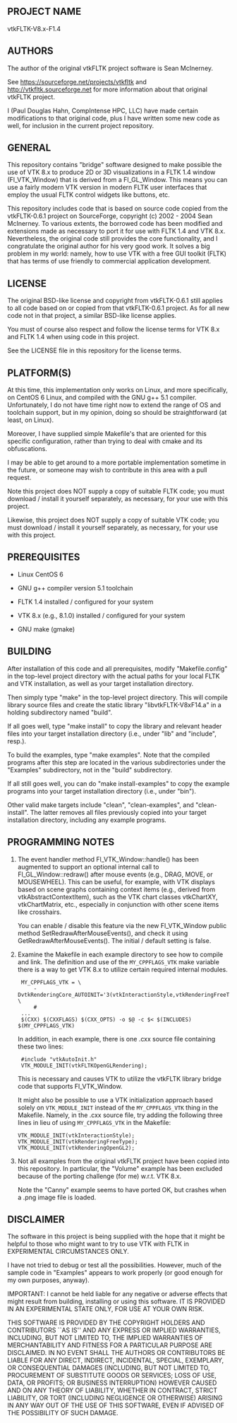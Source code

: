PROJECT NAME
------------
vtkFLTK-V8.x-F1.4


AUTHORS
-------
The author of the original vtkFLTK project software is Sean McInerney.

See https://sourceforge.net/projects/vtkfltk and http://vtkfltk.sourceforge.net
for more information about that original vtkFLTK project.

I (Paul Douglas Hahn, CompIntense HPC, LLC) have made certain modifications to
that original code, plus I have written some new code as well, for inclusion in
the current project repository.


GENERAL
-------
This repository contains "bridge" software designed to make possible the use of
VTK 8.x to produce 2D or 3D visualizations in a FLTK 1.4 window (Fl_VTK_Window)
that is derived from a Fl_GL_Window. This means you can use a fairly modern VTK
version in modern FLTK user interfaces that employ the usual FLTK control widgets
like buttons, etc.

This repository includes code that is based on source code copied from the
vtkFLTK-0.6.1 project on SourceForge, copyright (c) 2002 - 2004 Sean McInerney.
To various extents, the borrowed code has been modified and extensions made as
necessary to port it for use with FLTK 1.4 and VTK 8.x. Nevertheless, the original
code still provides the core functionality, and I congratulate the original author
for his very good work. It solves a big problem in my world: namely, how to use
VTK with a free GUI toolkit (FLTK) that has terms of use friendly to commercial
application development.


LICENSE
-------
The original BSD-like license and copyright from vtkFLTK-0.6.1 still applies to
all code based on or copied from that vtkFLTK-0.6.1 project. As for all new code
not in that project, a similar BSD-like license applies.

You must of course also respect and follow the license terms for VTK 8.x and FLTK 1.4
when using code in this project.

See the LICENSE file in this repository for the license terms.


PLATFORM(S)
-----------
At this time, this implementation only works on Linux, and more specifically,
on CentOS 6 Linux, and compiled with the GNU g++ 5.1 compiler. Unfortunately,
I do not have time right now to extend the range of OS and toolchain support,
but in my opinion, doing so should be straightforward (at least, on Linux).

Moreover, I have supplied simple Makefile's that are oriented for this
specific configuration, rather than trying to deal with cmake and its
obfuscations.

I may be able to get around to a more portable implementation sometime in the
future, or someone may wish to contribute in this area with a pull request.

Note this project does NOT supply a copy of suitable FLTK code; you must
download / install it yourself separately, as necessary, for your use with
this project.

Likewise, this project does NOT supply a copy of suitable VTK code; you must
download / install it yourself separately, as necessary, for your use with
this project.


PREREQUISITES
-------------
  * Linux CentOS 6

  * GNU g++ compiler version 5.1 toolchain

  * FLTK 1.4 installed / configured for your system

  * VTK 8.x (e.g., 8.1.0) installed / configured for your system

  * GNU make (gmake)


BUILDING
--------
After installation of this code and all prerequisites, modify "Makefile.config"
in the top-level project directory with the actual paths for your local FLTK
and VTK installation, as well as your target installation directory.

Then simply type "make" in the top-level project directory. This will compile
library source files and create the static library "libvtkFLTK-V8xF14.a" in
a holding subdirectory named "build".

If all goes well, type "make install" to copy the library and relevant header
files into your target installation directory (i.e., under "lib" and "include",
resp.).

To build the examples, type "make examples". Note that the compiled programs
after this step are located in the various subdirectories under the "Examples"
subdirectory, not in the "build" subdirectory.

If all still goes well, you can do "make install-examples" to copy the example
programs into your target installation directory (i.e., under "bin").

Other valid make targets include "clean", "clean-examples", and "clean-install".
The latter removes all files previously copied into your target installation
directory, including any example programs.


PROGRAMMING NOTES
-----------------
1. The event handler method Fl_VTK_Window::handle() has been augmented to
support an optional internal call to Fl_GL_Window::redraw() after mouse
events (e.g., DRAG, MOVE, or MOUSEWHEEL). This can be useful, for example,
with VTK displays based on scene graphs containing context items (e.g.,
derived from vtkAbstractContextItem), such as the VTK chart classes vtkChartXY,
vtkChartMatrix, etc., especially in conjunction with other scene items
like crosshairs.

   You can enable / disable this feature via the new Fl_VTK_Window public method
SetRedrawAfterMouseEvents(), and check it using GetRedrawAfterMouseEvents().
The initial / default setting is false.

2) Examine the Makefile in each example directory to see how to compile and
link. The definition and use of the `MY_CPPFLAGS_VTK` make variable there is a
way to get VTK 8.x to utilize certain required internal modules.

        MY_CPPFLAGS_VTK = \
            -DvtkRenderingCore_AUTOINIT='3(vtkInteractionStyle,vtkRenderingFreeType,vtkRenderingOpenGL2)' \
            #
        ...
        $(CXX) $(CXXFLAGS) $(CXX_OPTS) -o $@ -c $< $(INCLUDES) $(MY_CPPFLAGS_VTK)

   In addition, in each example, there is one .cxx source file containing these two lines:

        #include "vtkAutoInit.h"
        VTK_MODULE_INIT(vtkFLTKOpenGLRendering);

   This is necessary and causes VTK to utilize the vtkFLTK library bridge code that supports
   Fl_VTK_Window.

   It might also be possible to use a VTK initialization approach based solely on `VTK_MODULE_INIT`
   instead of the `MY_CPPFLAGS_VTK` thing in the Makefile. Namely, in the .cxx source file, try
   adding the following three lines in lieu of using `MY_CPPFLAGS_VTK` in the Makefile:

       VTK_MODULE_INIT(vtkInteractionStyle);
       VTK_MODULE_INIT(vtkRenderingFreeType);
       VTK_MODULE_INIT(vtkRenderingOpenGL2);

3) Not all examples from the original vtkFLTK project have been copied into
this repository. In particular, the "Volume" example has been excluded because
of the porting challenge (for me) w.r.t. VTK 8.x.

   Note the "Canny" example seems to have ported OK, but crashes when a .png image
file is loaded.


DISCLAIMER
----------
The software in this project is being supplied with the hope that it might be
helpful to those who might want to try to use VTK with FLTK in EXPERIMENTAL
CIRCUMSTANCES ONLY.

I have not tried to debug or test all the possibilities. However, much of
the sample code in "Examples" appears to work properly (or good enough for
my own purposes, anyway).

IMPORTANT: I cannot be held liable for any negative or adverse effects that
might result from building, installing or using this software. IT IS PROVIDED
IN AN EXPERIMENTAL STATE ONLY, FOR USE AT YOUR OWN RISK.

  THIS SOFTWARE IS PROVIDED BY THE COPYRIGHT HOLDERS AND CONTRIBUTORS ``AS IS''
  AND ANY EXPRESS OR IMPLIED WARRANTIES, INCLUDING, BUT NOT LIMITED TO, THE
  IMPLIED WARRANTIES OF MERCHANTABILITY AND FITNESS FOR A PARTICULAR PURPOSE
  ARE DISCLAIMED. IN NO EVENT SHALL THE AUTHORS OR CONTRIBUTORS BE LIABLE FOR
  ANY DIRECT, INDIRECT, INCIDENTAL, SPECIAL, EXEMPLARY, OR CONSEQUENTIAL
  DAMAGES (INCLUDING, BUT NOT LIMITED TO, PROCUREMENT OF SUBSTITUTE GOODS OR
  SERVICES; LOSS OF USE, DATA, OR PROFITS; OR BUSINESS INTERRUPTION) HOWEVER
  CAUSED AND ON ANY THEORY OF LIABILITY, WHETHER IN CONTRACT, STRICT LIABILITY,
  OR TORT (INCLUDING NEGLIGENCE OR OTHERWISE) ARISING IN ANY WAY OUT OF THE USE
  OF THIS SOFTWARE, EVEN IF ADVISED OF THE POSSIBILITY OF SUCH DAMAGE.



